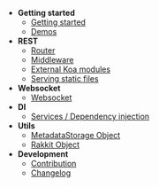 - **Getting started**
  - [Getting started](/GettingStarted)
  - [Demos](Demos.md)
- **REST**
  - [Router](Router.md)
  - [Middleware](Middleware.md)
  - [External Koa modules](MiddlewaresKoa.md)
  - [Serving static files](ServingStaticFiles.md)
- **Websocket**
  - [Websocket](Websocket.md)
- **DI**
  - [Services / Dependency injection](DI.md)
- **Utils**
  - [MetadataStorage Object](MetadataStorage.md)
  - [Rakkit Object](RakkitObject.md)
- **Development**
  - [Contribution](Contributing.md)
  - [Changelog](Changelog.md)
